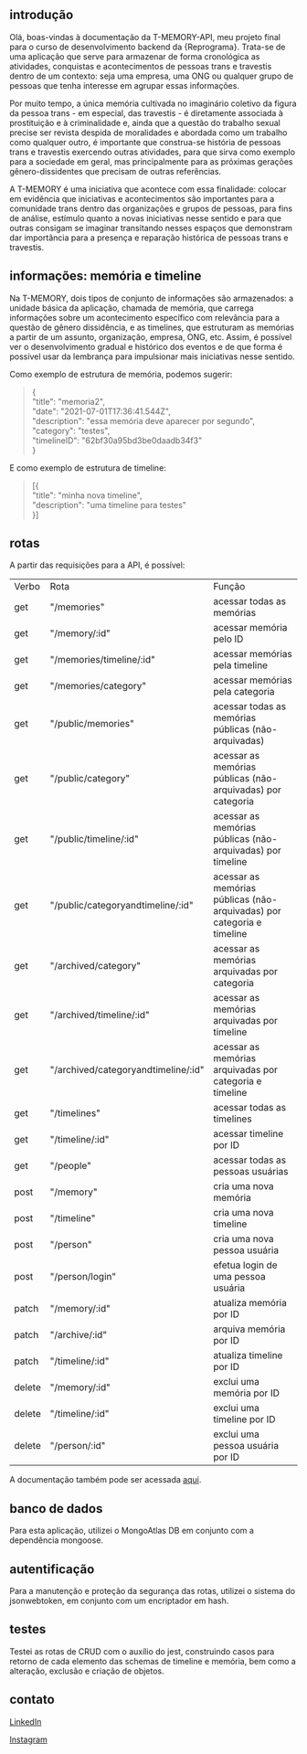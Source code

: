 ## introdução

Olá, boas-vindas à documentação da T-MEMORY-API, meu projeto final para o curso de desenvolvimento backend da {Reprograma}. Trata-se de uma aplicação que serve para armazenar de forma cronológica as atividades, conquistas e acontecimentos de pessoas trans e travestis dentro de um contexto: seja uma empresa, uma ONG ou qualquer grupo de pessoas que tenha interesse em agrupar essas informações.

Por muito tempo, a única memória cultivada no imaginário coletivo da figura da pessoa trans - em especial, das travestis - é diretamente associada à prostituição e à criminalidade e, ainda que a questão do trabalho sexual precise ser revista despida de moralidades e abordada como um trabalho como qualquer outro, é importante que construa-se história de pessoas trans e travestis exercendo outras atividades, para que sirva como exemplo para a sociedade em geral, mas principalmente para as próximas gerações gênero-dissidentes que precisam de outras referências.

A T-MEMORY é uma iniciativa que acontece com essa finalidade: colocar em evidência que iniciativas e acontecimentos são importantes para a comunidade trans dentro das organizações e grupos de pessoas, para fins de análise, estímulo quanto a novas iniciativas nesse sentido e para que outras consigam se imaginar transitando nesses espaços que demonstram dar importância para a presença e reparação histórica de pessoas trans e travestis.
	
## informações: memória e timeline

Na T-MEMORY, dois tipos de conjunto de informações são armazenados: a unidade básica da aplicação, chamada de memória, que carrega informações sobre um acontecimento específico com relevância para a questão de gênero dissidência, e as timelines, que estruturam as memórias a partir de um assunto, organização, empresa, ONG, etc. Assim, é possível ver o desenvolvimento gradual e histórico dos eventos e de que forma é possível usar da lembrança para impulsionar mais iniciativas nesse sentido.

Como exemplo de estrutura de memória, podemos sugerir:

> {<br>
>     "title": "memoria2",<br>
>     "date": "2021-07-01T17:36:41.544Z",<br>
>     "description": "essa memória deve aparecer por segundo",<br>
>     "category": "testes",<br>
>     "timelineID": "62bf30a95bd3be0daadb34f3"<br>
> }

E como exemplo de estrutura de timeline:

> [{<br>
>     "title": "minha nova timeline",<br>
>     "description": "uma timeline para testes"<br>
> }]

## rotas

A partir das requisições para a API, é possível:

<table>
<tr>
  <td>Verbo</td>
  <td>Rota</td>
  <td>Função</td>
</tr>
<tr>
  <td>get</td>
  <td>"/memories"</td>
  <td>acessar todas as memórias</td>
</tr>
<tr>
  <td>get</td>
  <td>"/memory/:id"</td>
  <td>acessar memória pelo ID</td>
</tr>
<tr>
  <td>get</td>
  <td>"/memories/timeline/:id"</td>
  <td>acessar memórias pela timeline</td>
</tr>
<tr>
  <td>get</td>
  <td>"/memories/category"</td>
  <td>acessar memórias pela categoria</td>
</tr>
<tr>
  <td>get</td>
  <td>"/public/memories"</td>
  <td>acessar todas as memórias públicas (não-arquivadas)</td>
</tr>
<tr>
  <td>get</td>
  <td>"/public/category"</td>
  <td>acessar as memórias públicas (não-arquivadas) por categoria</td>
</tr>
<tr>
  <td>get</td>
  <td>"/public/timeline/:id"</td>
  <td>acessar as memórias públicas (não-arquivadas) por timeline</td>
</tr>
<tr>
  <td>get</td>
  <td>"/public/categoryandtimeline/:id"</td>
  <td>acessar as memórias públicas (não-arquivadas) por categoria e timeline</td>
</tr>
<tr>
  <td>get</td>
  <td>"/archived/category"</td>
  <td>acessar as memórias arquivadas por categoria</td>
</tr>
<tr>
  <td>get</td>
  <td>"/archived/timeline/:id"</td>
  <td>acessar as memórias arquivadas por timeline</td>
</tr>
<tr>
  <td>get</td>
  <td>"/archived/categoryandtimeline/:id"</td>
  <td>acessar as memórias arquivadas por categoria e timeline</td>
</tr>
<tr>
  <td>get</td>
  <td>"/timelines"</td>
  <td>acessar todas as timelines</td>
</tr>
<tr>
  <td>get</td>
  <td>"/timeline/:id"</td>
  <td>acessar timeline por ID</td>
</tr>
<tr>
  <td>get</td>
  <td>"/people"</td>
  <td>acessar todas as pessoas usuárias</td>
</tr>
<tr>
  <td>post</td>
  <td>"/memory"</td>
  <td>cria uma nova memória</td>
</tr>
<tr>
  <td>post</td>
  <td>"/timeline"</td>
  <td>cria uma nova timeline</td>
</tr>
<tr>
  <td>post</td>
  <td>"/person"</td>
  <td>cria uma nova pessoa usuária</td>
</tr>
<tr>
  <td>post</td>
  <td>"/person/login"</td>
  <td>efetua login de uma pessoa usuária</td>
</tr>
<tr>
  <td>patch</td>
  <td>"/memory/:id"</td>
  <td>atualiza memória por ID</td>
</tr>
<tr>
  <td>patch</td>
  <td>"/archive/:id"</td>
  <td>arquiva memória por ID</td>
</tr>
<tr>
  <td>patch</td>
  <td>"/timeline/:id"</td>
  <td>atualiza timeline por ID</td>
</tr>
<tr>
  <td>delete</td>
  <td>"/memory/:id"</td>
  <td>exclui uma memória por ID</td>
</tr>
<tr>
  <td>delete</td>
  <td>"/timeline/:id"</td>
  <td>exclui uma timeline por ID</td>
</tr>
<tr>
  <td>delete</td>
  <td>"/person/:id"</td>
  <td>exclui uma pessoa usuária por ID</td>
</tr>
</table>

A documentação também pode ser acessada [aqui](https://tmemory.herokuapp.com/minha-rota-de-documentacao/).

## banco de dados

Para esta aplicação, utilizei o MongoAtlas DB em conjunto com a dependência mongoose.

## autentificação

Para a manutenção e proteção da segurança das rotas, utilizei o sistema do jsonwebtoken, em conjunto com um encriptador em hash.

## testes

Testei as rotas de CRUD com o auxílio do jest, construindo casos para retorno de cada elemento das schemas de timeline e memória, bem como a alteração, exclusão e criação de objetos.

## contato

[LinkedIn](https://www.linkedin.com/in/agnes-ign%C3%A1cio-a07762125/ "LinkedIn")

[Instagram](https://instagram.com/auroraliquida "Instagram")
